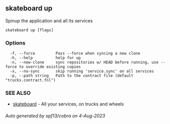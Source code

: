 ## skateboard up

Spinup the application and all its services

```
skateboard up [flags]
```

### Options

```
  -f, --force         Pass --force when syncing a new clone
  -h, --help          help for up
  -n, --new-clone     sync repositories w/ HEAD before running, use --force to override existing copies
  -x, --no-sync       skip running 'service.sync' on all services
  -p, --path string   Path to the contract file (default "trucks.contract.fnl")
```

### SEE ALSO

* [skateboard](skateboard.md)	 - All your services, on trucks and wheels

###### Auto generated by spf13/cobra on 4-Aug-2023
